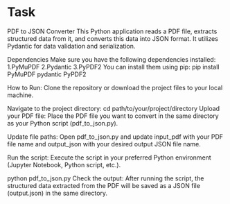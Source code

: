 # Task
PDF to JSON Converter
This Python application reads a PDF file, extracts structured data from it, and converts this data into JSON format. It utilizes Pydantic for data validation and serialization.

Dependencies
Make sure you have the following dependencies installed:
1.PyMuPDF
2.Pydantic
3.PyPDF2
You can install them using pip:
pip install PyMuPDF pydantic PyPDF2

How to Run:
Clone the repository or download the project files to your local machine.

Navigate to the project directory: cd path/to/your/project/directory
Upload your PDF file:
Place the PDF file you want to convert in the same directory as your Python script (pdf_to_json.py).

Update file paths:
Open pdf_to_json.py and update input_pdf with your PDF file name and output_json with your desired output JSON file name.

Run the script:
Execute the script in your preferred Python environment (Jupyter Notebook, Python script, etc.).

python pdf_to_json.py
Check the output:
After running the script, the structured data extracted from the PDF will be saved as a JSON file (output.json) in the same directory.
